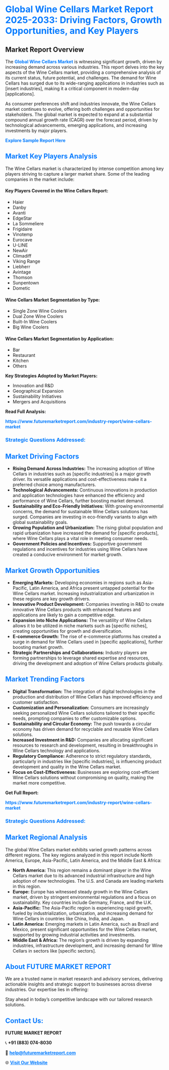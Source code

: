 <h1 style="color: #007BFF;">Global Wine Cellars Market Report 2025-2033: Driving Factors, Growth Opportunities, and Key Players</h1>

<section id="overview">
<h2>Market Report Overview</h2>
<p>The <a href="https://www.futuremarketreport.com/industry-report/wine-cellars-market" style="color: #007BFF; text-decoration: none;"><strong>Global Wine Cellars Market</strong></a> is witnessing significant growth, driven by increasing demand across various industries. This report delves into the key aspects of the Wine Cellars market, providing a comprehensive analysis of its current status, future potential, and challenges. The demand for Wine Cellars has surged due to its wide-ranging applications in industries such as [insert industries], making it a critical component in modern-day [applications].</p>
<p>As consumer preferences shift and industries innovate, the Wine Cellars market continues to evolve, offering both challenges and opportunities for stakeholders. The global market is expected to expand at a substantial compound annual growth rate (CAGR) over the forecast period, driven by technological advancements, emerging applications, and increasing investments by major players.</p>
</section>

<section id="overview">
<p><a href="https://www.futuremarketreport.com/request-sample/reportId=89820" style="color: #007BFF; text-decoration: none;"><strong>Explore Sample Report Here</strong></a></p>
</section>

<section id="key-players">
<h2 style="color: #007BFF;">Market Key Players Analysis</h2>
<p>The Wine Cellars market is characterized by intense competition among key players striving to capture a larger market share. Some of the leading companies in the market include:</p>
<h4>Key Players Covered in the Wine Cellars Report:</h4>
<ul><li>Haier</li><li>Danby</li><li>Avanti</li><li>EdgeStar</li><li>La Sommeliere</li><li>Frigidaire</li><li>Vinotemp</li><li>Eurocave</li><li>U-LINE</li><li>NewAir</li><li>Climadiff</li><li>Viking Range</li><li>Liebherr</li><li>Avintage</li><li>Thomson</li><li>Sunpentown</li><li>Dometic</li></ul>
<h4>Wine Cellars Market Segmentation by Type:</h4>
<ul><li>Single Zone Wine Coolers</li><li>Dual Zone Wine Coolers</li><li>Built-In Wine Coolers</li><li>Big Wine Coolers</li></ul>

<h4>Wine Cellars Market Segmentation by Application:</h4>
<ul><li>Bar</li><li>Restaurant</li><li>Kitchen</li><li>Others</li></ul>
<p><strong>Key Strategies Adopted by Market Players:</strong></p>
<ul>
<li>Innovation and R&D</li>
<li>Geographical Expansion</li>
<li>Sustainability Initiatives</li>
<li>Mergers and Acquisitions</li>
</ul>
</section>

<section>
<p><strong>Read Full Analysis: </strong></p><a href="https://www.futuremarketreport.com/industry-report/wine-cellars-market" style="color: #007BFF; text-decoration: none;"><strong>https://www.futuremarketreport.com/industry-report/wine-cellars-market</strong></a>
<h3 style="color: #007BFF;">Strategic Questions Addressed:</h3>
</section>

<section id="driving-factors">
<h2 style="color: #007BFF;">Market Driving Factors</h2>
<ul>
<li><strong>Rising Demand Across Industries:</strong> The increasing adoption of Wine Cellars in industries such as [specific industries] is a major growth driver. Its versatile applications and cost-effectiveness make it a preferred choice among manufacturers.</li>
<li><strong>Technological Advancements:</strong> Continuous innovations in production and application technologies have enhanced the efficiency and performance of Wine Cellars, further boosting market demand.</li>
<li><strong>Sustainability and Eco-Friendly Initiatives:</strong> With growing environmental concerns, the demand for sustainable Wine Cellars solutions has surged. Companies are investing in eco-friendly variants to align with global sustainability goals.</li>
<li><strong>Growing Population and Urbanization:</strong> The rising global population and rapid urbanization have increased the demand for [specific products], where Wine Cellars plays a vital role in meeting consumer needs.</li>
<li><strong>Government Policies and Incentives:</strong> Supportive government regulations and incentives for industries using Wine Cellars have created a conducive environment for market growth.</li>
</ul>
</section>

<section id="growth-opportunities">
<h2 style="color: #007BFF;">Market Growth Opportunities</h2>
<ul>
<li><strong>Emerging Markets:</strong> Developing economies in regions such as Asia-Pacific, Latin America, and Africa present untapped potential for the Wine Cellars market. Increasing industrialization and urbanization in these regions are key growth drivers.</li>
<li><strong>Innovative Product Development:</strong> Companies investing in R&D to create innovative Wine Cellars products with enhanced features and applications are likely to gain a competitive edge.</li>
<li><strong>Expansion into Niche Applications:</strong> The versatility of Wine Cellars allows it to be utilized in niche markets such as [specific niches], creating opportunities for growth and diversification.</li>
<li><strong>E-commerce Growth:</strong> The rise of e-commerce platforms has created a surge in demand for Wine Cellars used in [specific applications], further boosting market growth.</li>
<li><strong>Strategic Partnerships and Collaborations:</strong> Industry players are forming partnerships to leverage shared expertise and resources, driving the development and adoption of Wine Cellars products globally.</li>
</ul>
</section>

<section id="trending-factors">
<h2 style="color: #007BFF;">Market Trending Factors</h2>
<ul>
<li><strong>Digital Transformation:</strong> The integration of digital technologies in the production and distribution of Wine Cellars has improved efficiency and customer satisfaction.</li>
<li><strong>Customization and Personalization:</strong> Consumers are increasingly seeking personalized Wine Cellars solutions tailored to their specific needs, prompting companies to offer customizable options.</li>
<li><strong>Sustainability and Circular Economy:</strong> The push towards a circular economy has driven demand for recyclable and reusable Wine Cellars solutions.</li>
<li><strong>Increased Investment in R&D:</strong> Companies are allocating significant resources to research and development, resulting in breakthroughs in Wine Cellars technology and applications.</li>
<li><strong>Regulatory Compliance:</strong> Adherence to strict regulatory standards, particularly in industries like [specific industries], is influencing product development and quality in the Wine Cellars market.</li>
<li><strong>Focus on Cost-Effectiveness:</strong> Businesses are exploring cost-efficient Wine Cellars solutions without compromising on quality, making the market more competitive.</li>
</ul>
</section>

<section>
<p><strong>Get Full Report: </strong></p><a href="https://www.futuremarketreport.com/industry-report/wine-cellars-market" style="color: #007BFF; text-decoration: none;"><strong>https://www.futuremarketreport.com/industry-report/wine-cellars-market</strong></a>
<h3 style="color: #007BFF;">Strategic Questions Addressed:</h3>
</section>


<section id="regional-analysis">
<h2 style="color: #007BFF;">Market Regional Analysis</h2>
<p>The global Wine Cellars market exhibits varied growth patterns across different regions. The key regions analyzed in this report include North America, Europe, Asia-Pacific, Latin America, and the Middle East & Africa:</p>
<ul>
<li><strong>North America:</strong> This region remains a dominant player in the Wine Cellars market due to its advanced industrial infrastructure and high adoption of new technologies. The U.S. and Canada are leading markets in this region.</li>
<li><strong>Europe:</strong> Europe has witnessed steady growth in the Wine Cellars market, driven by stringent environmental regulations and a focus on sustainability. Key countries include Germany, France, and the U.K.</li>
<li><strong>Asia-Pacific:</strong> The Asia-Pacific region is experiencing rapid growth, fueled by industrialization, urbanization, and increasing demand for Wine Cellars in countries like China, India, and Japan.</li>
<li><strong>Latin America:</strong> Emerging markets in Latin America, such as Brazil and Mexico, present significant opportunities for the Wine Cellars market, supported by growing industrial activities and investments.</li>
<li><strong>Middle East & Africa:</strong> The region’s growth is driven by expanding industries, infrastructure development, and increasing demand for Wine Cellars in sectors like [specific sectors].</li>
</ul>
</section>

<footer>
<h2 style="color: #007BFF;">About FUTURE MARKET REPORT</h2>
<p>We are a trusted name in market research and advisory services, delivering actionable insights and strategic support to businesses across diverse industries. Our expertise lies in offering:</p>

<p>Stay ahead in today’s competitive landscape with our tailored research solutions.</p>

<h2 style="color: #007BFF;">Contact Us:</h2>
<p><strong>FUTURE MARKET REPORT</strong></p>
<p>📞 <strong>+91 (883) 074-8030</strong></p>
<p>📧 <strong><a href="mailto:help@futuremarketreport.com" style="color: #007BFF;">help@futuremarketreport.com</a></strong></p>
<p>🌐 <strong><a href="https://www.futuremarketreport.com/" style="color: #007BFF;">Visit Our Website</a></strong></p>
</footer>